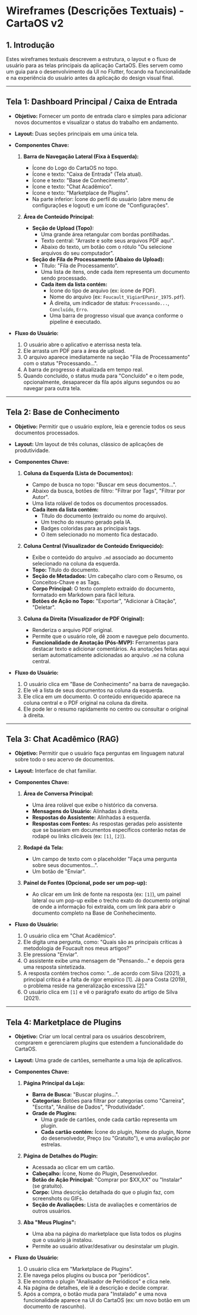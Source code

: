 # Wireframes (Descrições Textuais) - CartaOS v2

## 1. Introdução

Estes wireframes textuais descrevem a estrutura, o layout e o fluxo de usuário para as telas principais da aplicação CartaOS. Eles servem como um guia para o desenvolvimento da UI no Flutter, focando na funcionalidade e na experiência do usuário antes da aplicação do design visual final.

--- 

## Tela 1: Dashboard Principal / Caixa de Entrada

*   **Objetivo:** Fornecer um ponto de entrada claro e simples para adicionar novos documentos e visualizar o status do trabalho em andamento.

*   **Layout:** Duas seções principais em uma única tela.

*   **Componentes Chave:**
    1.  **Barra de Navegação Lateral (Fixa à Esquerda):**
        *   Ícone do Logo do CartaOS no topo.
        *   Ícone e texto: "Caixa de Entrada" (Tela atual).
        *   Ícone e texto: "Base de Conhecimento".
        *   Ícone e texto: "Chat Acadêmico".
        *   Ícone e texto: "Marketplace de Plugins".
        *   Na parte inferior: Ícone do perfil do usuário (abre menu de configurações e logout) e um ícone de "Configurações".

    2.  **Área de Conteúdo Principal:**
        *   **Seção de Upload (Topo):**
            *   Uma grande área retangular com bordas pontilhadas.
            *   Texto central: "Arraste e solte seus arquivos PDF aqui".
            *   Abaixo do texto, um botão com o rótulo "Ou selecione arquivos do seu computador".
        *   **Seção de Fila de Processamento (Abaixo do Upload):**
            *   Título: "Fila de Processamento".
            *   Uma lista de itens, onde cada item representa um documento sendo processado.
            *   **Cada item da lista contém:**
                *   Ícone do tipo de arquivo (ex: ícone de PDF).
                *   Nome do arquivo (ex: `Foucault_VigiarEPunir_1975.pdf`).
                *   À direita, um indicador de status: `Processando...`, `Concluído`, `Erro`.
                *   Uma barra de progresso visual que avança conforme o pipeline é executado.

*   **Fluxo do Usuário:**
    1.  O usuário abre o aplicativo e aterrissa nesta tela.
    2.  Ele arrasta um PDF para a área de upload.
    3.  O arquivo aparece imediatamente na seção "Fila de Processamento" com o status "Processando...".
    4.  A barra de progresso é atualizada em tempo real.
    5.  Quando concluído, o status muda para "Concluído" e o item pode, opcionalmente, desaparecer da fila após alguns segundos ou ao navegar para outra tela.

--- 

## Tela 2: Base de Conhecimento

*   **Objetivo:** Permitir que o usuário explore, leia e gerencie todos os seus documentos processados.

*   **Layout:** Um layout de três colunas, clássico de aplicações de produtividade.

*   **Componentes Chave:**
    1.  **Coluna da Esquerda (Lista de Documentos):**
        *   Campo de busca no topo: "Buscar em seus documentos...".
        *   Abaixo da busca, botões de filtro: "Filtrar por Tags", "Filtrar por Autor".
        *   Uma lista rolável de todos os documentos processados.
        *   **Cada item da lista contém:**
            *   Título do documento (extraído ou nome do arquivo).
            *   Um trecho do resumo gerado pela IA.
            *   Badges coloridas para as principais tags.
            *   O item selecionado no momento fica destacado.

    2.  **Coluna Central (Visualizador de Conteúdo Enriquecido):**
        *   Exibe o conteúdo do arquivo `.md` associado ao documento selecionado na coluna da esquerda.
        *   **Topo:** Título do documento.
        *   **Seção de Metadados:** Um cabeçalho claro com o Resumo, os Conceitos-Chave e as Tags.
        *   **Corpo Principal:** O texto completo extraído do documento, formatado em Markdown para fácil leitura.
        *   **Botões de Ação no Topo:** "Exportar", "Adicionar à Citação", "Deletar".

    3.  **Coluna da Direita (Visualizador de PDF Original):**
        *   Renderiza o arquivo PDF original.
        *   Permite que o usuário role, dê zoom e navegue pelo documento.
        *   **Funcionalidade de Anotação (Pós-MVP):** Ferramentas para destacar texto e adicionar comentários. As anotações feitas aqui seriam automaticamente adicionadas ao arquivo `.md` na coluna central.

*   **Fluxo do Usuário:**
    1.  O usuário clica em "Base de Conhecimento" na barra de navegação.
    2.  Ele vê a lista de seus documentos na coluna da esquerda.
    3.  Ele clica em um documento. O conteúdo enriquecido aparece na coluna central e o PDF original na coluna da direita.
    4.  Ele pode ler o resumo rapidamente no centro ou consultar o original à direita.

--- 

## Tela 3: Chat Acadêmico (RAG)

*   **Objetivo:** Permitir que o usuário faça perguntas em linguagem natural sobre todo o seu acervo de documentos.

*   **Layout:** Interface de chat familiar.

*   **Componentes Chave:**
    1.  **Área de Conversa Principal:**
        *   Uma área rolável que exibe o histórico da conversa.
        *   **Mensagens do Usuário:** Alinhadas à direita.
        *   **Respostas do Assistente:** Alinhadas à esquerda.
        *   **Respostas com Fontes:** As respostas geradas pelo assistente que se baseiam em documentos específicos conterão notas de rodapé ou links clicáveis (ex: `[1]`, `[2]`).

    2.  **Rodapé da Tela:**
        *   Um campo de texto com o placeholder "Faça uma pergunta sobre seus documentos...".
        *   Um botão de "Enviar".

    3.  **Painel de Fontes (Opcional, pode ser um pop-up):**
        *   Ao clicar em um link de fonte na resposta (ex: `[1]`), um painel lateral ou um pop-up exibe o trecho exato do documento original de onde a informação foi extraída, com um link para abrir o documento completo na Base de Conhehecimento.

*   **Fluxo do Usuário:**
    1.  O usuário clica em "Chat Acadêmico".
    2.  Ele digita uma pergunta, como: "Quais são as principais críticas à metodologia de Foucault nos meus artigos?"
    3.  Ele pressiona "Enviar".
    4.  O assistente exibe uma mensagem de "Pensando..." e depois gera uma resposta sintetizada.
    5.  A resposta contém trechos como: "...de acordo com Silva (2021), a principal crítica é a falta de rigor empírico [1]. Já para Costa (2019), o problema reside na generalização excessiva [2]."
    6.  O usuário clica em `[1]` e vê o parágrafo exato do artigo de Silva (2021).

--- 

## Tela 4: Marketplace de Plugins

*   **Objetivo:** Criar um local central para os usuários descobrirem, comprarem e gerenciarem plugins que estendem a funcionalidade do CartaOS.

*   **Layout:** Uma grade de cartões, semelhante a uma loja de aplicativos.

*   **Componentes Chave:**
    1.  **Página Principal da Loja:**
        *   **Barra de Busca:** "Buscar plugins...".
        *   **Categorias:** Botões para filtrar por categorias como "Carreira", "Escrita", "Análise de Dados", "Produtividade".
        *   **Grade de Plugins:**
            *   Uma grade de cartões, onde cada cartão representa um plugin.
            *   **Cada cartão contém:** Ícone do plugin, Nome do plugin, Nome do desenvolvedor, Preço (ou "Gratuito"), e uma avaliação por estrelas.

    2.  **Página de Detalhes do Plugin:**
        *   Acessada ao clicar em um cartão.
        *   **Cabeçalho:** Ícone, Nome do Plugin, Desenvolvedor.
        *   **Botão de Ação Principal:** "Comprar por $XX,XX" ou "Instalar" (se gratuito).
        *   **Corpo:** Uma descrição detalhada do que o plugin faz, com screenshots ou GIFs.
        *   **Seção de Avaliações:** Lista de avaliações e comentários de outros usuários.

    3.  **Aba "Meus Plugins":**
        *   Uma aba na página do marketplace que lista todos os plugins que o usuário já instalou.
        *   Permite ao usuário ativar/desativar ou desinstalar um plugin.

*   **Fluxo do Usuário:**
    1.  O usuário clica em "Marketplace de Plugins".
    2.  Ele navega pelos plugins ou busca por "periódicos".
    3.  Ele encontra o plugin "Analisador de Periódicos" e clica nele.
    4.  Na página de detalhes, ele lê a descrição e decide comprar.
    5.  Após a compra, o botão muda para "Instalado" e uma nova funcionalidade aparece na UI do CartaOS (ex: um novo botão em um documento de rascunho).
